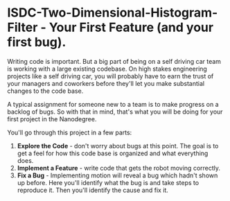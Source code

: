 # ISDC-Two-Dimensional-Histogram-Filter - Your First Feature (and your first bug). 

Writing code is important. But a big part of being on a self driving car team is working with a large existing codebase. On high stakes engineering projects like a self driving car, you will probably have to earn the trust of your managers and coworkers before they'll let you make substantial changes to the code base.

A typical assignment for someone new to a team is to make progress on a backlog of bugs. So with that in mind, that's what you will be doing for your first project in the Nanodegree.

You'll go through this project in a few parts:

1. **Explore the Code** - don't worry about bugs at this point. The goal is to get a feel for how this code base is organized and what everything does.
2. **Implement a Feature** - write code that gets the robot moving correctly.
3. **Fix a Bug** - Implementing motion will reveal a bug which hadn't shown up before. Here you'll identify what the bug is and take steps to reproduce it. Then you'll identify the cause and fix it.
